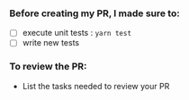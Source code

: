 ### Before creating my PR, I made sure to:

-   [ ] execute unit tests : `yarn test`
-   [ ] write new tests

### To review the PR:

-   List the tasks needed to review your PR
